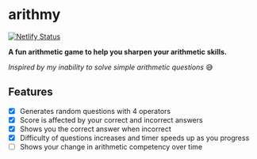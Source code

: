 # arithmy

[![Netlify Status](https://api.netlify.com/api/v1/badges/2947bd90-4811-45ad-87a5-635b5397109b/deploy-status)](https://app.netlify.com/sites/arithmy/deploys)

**A fun arithmetic game to help you sharpen your arithmetic skills.**

*Inspired by my inability to solve simple arithmetic questions* 😅

## Features

- [x] Generates random questions with 4 operators
- [x] Score is affected by your correct and incorrect answers
- [x] Shows you the correct answer when incorrect
- [x] Difficulty of questions increases and timer speeds up as you progress
- [ ] Shows your change in arithmetic competency over time
